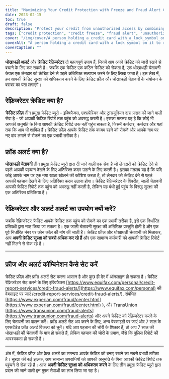 ```yaml
---
title: "Maximizing Your Credit Protection with Freeze and Fraud Alert Combination"
date: 2023-02-15
toc: true
draft: false
description: "Protect your credit from unauthorized access by combining a credit freeze and fraud alert, the most effective solution for deterring common criminals from accessing your credit report without your permission."
tags: ["credit protection", "credit freeze", "fraud alert", "unauthorized access", "credit report", "identity theft", "Equifax", "Experian", "TransUnion", "credit bureaus", "maximum protection"]
cover: "/img/cover/A_person_holding_a_credit_card_with_a_lock_symbol_on_it.png"
coverAlt: "A person holding a credit card with a lock symbol on it to represent credit protection."
coverCaption: ""
---
```


 **धोखाधड़ी अलर्ट** और **क्रेडिट रेफ़्रिजरेटर** दो महत्वपूर्ण उपाय हैं, जिनमें आप अपने क्रेडिट को जारी रखने से बचाने के लिए कर सकते हैं। जबकि एक क्रेडिट एक कठिन क्रेडिट को रोकता है, एक धोखाधड़ी चेतावनी केवल एक लेनदार को क्रेडिट देने से पहले अतिरिक्त सत्यापन करने के लिए लिखा जाता है। इस लेख में, हम आपकी क्रेडिट सुरक्षा को अधिकतम करने के लिए क्रेडिट फ्रीज़ और धोखाधड़ी चेतावनी के संयोजन के बराबर का पता लगाएंगे।  ## रेफ़्रिजरेटर क्रेडिट क्या है?  **क्रेडिट फ्रीज़** तीन प्रमुख क्रेडिट ब्यूरो - इक्विफैक्स, एक्सपेरियन और ट्रांसयूनियन द्वारा प्रदान की जाने वाली सेवा है - जो आपकी क्रेडिट रिपोर्ट तक पहुंच को अवरुद्ध करती है। इसका मतलब यह है कि कोई भी आपकी अनुमति के बिना आपकी क्रेडिट रिपोर्ट तक नहीं पहुंच सकता है, जिसमें कर्जदार, कर्जदार और यहां तक कि आप भी शामिल हैं। क्रेडिट फ्रीज़ आपके क्रेडिट तक कायम रहने को रोकने और आपके नाम पर नए दांव लगाने से रोकने का एक प्रभावी तरीका है।  ## फ्रॉड अलर्ट क्या है?  **धोखाधड़ी चेतावनी** तीन प्रमुख क्रेडिट ब्यूरो द्वारा दी जाने वाली एक सेवा है जो लेनदारों को क्रेडिट देने से पहले आपकी पहचान देखने के लिए अतिरिक्त कदम उठाने के लिए करती है। इसका मतलब यह है कि यदि कोई आपके नाम पर एक नया खाता खोलने की कोशिश करता है, तो लेनदार को क्रेडिट देने से पहले आपकी पहचान देखने के लिए अतिरिक्त कदम उठाना होगा। क्रेडिट रेफ़्रिजरेटर के विपरीत, जाली चेतावनी आपकी क्रेडिट रिपोर्ट तक पहुंच को अवरुद्ध नहीं करती है, लेकिन यह बंधी हुई पहुंच के विरुद्ध सुरक्षा की एक अतिरिक्त प्रतिक्रिया है।  ## रेफ्रिजरेटर और अलर्ट अलर्ट का उपयोग क्यों करें?  जबकि रेफ़्रिजरेटर क्रेडिट आपके क्रेडिट तक पहुंच को रोकने का एक प्रभावी तरीका है, इसे एक निर्धारित प्रतिपक्षी द्वारा नष्ट किया जा सकता है। एक जाली चेतावनी सुरक्षा की अतिरिक्त प्रस्तुति होती है और एक पूर्व निर्धारित नंबर पर फ़ोन कॉल की मांग की जाती है। क्रेडिट फ्रीज़ और धोखाधड़ी चेतावनी को मिलाकर, आप **अपनी क्रेडिट सुरक्षा को सबसे अधिक कर रहे हैं** और एक सामान्य कर्मचारी को आपकी क्रेडिट रिपोर्ट नहीं मिलने से रोक रहे हैं।  ____________________  ## फ्रीज और अलर्ट कॉम्बिनेशन कैसे सेट करें  क्रेडिट फ्रीज़ और फ्रॉड अलर्ट सेट करना आसान है और कुछ ही देर में ऑनलाइन हो सकता है। क्रेडिट रेफ़्रिजरेटर सेट करने के लिए इक्विफैक्स [https://www.equifax.com/personal/credit-report-services/credit-fraud-alerts/](https://www.equifax.com/personal) की वेबसाइट पर जाएं /credit-report-services/credit-fraud-alerts/), संबंधित [https://www.experian.com/fraud/center.html](https://www.experian.com/fraud/center.html) ), और TransUnion [https://www.transunion.com/fraud-alerts](https://www.transunion.com/fraud-alerts) और अपने क्रेडिट को रेफ़्रिजरेटर करने के लिए चेतावनी का पालन करें। फ्रॉड अलर्ट सेट अप करने के लिए, अन्य वेबसाइटों पर जाएं और 7 साल के एक्सटेंडेड फ्रॉड अलर्ट विकल्प को चुनें। यदि आप पहचान की चोरी के शिकार हैं, तो आप 7 साल की धोखाधड़ी की चेतावनी के पात्र हो सकते हैं, लेकिन पहचान की चोरी के प्रमाण, जैसे कि पुलिस रिपोर्ट की आवश्यकता हो सकती है।  ____________________  अंत में, क्रेडिट फ्रीज़ और फ़्रेज़ अलर्ट का समन्वय आपके क्रेडिट को बनाए रखने का सबसे प्रभावी तरीका है। सुरक्षा की कई झलक, आप सामान्य अपराधियों को आपकी अनुमति के बिना आपकी क्रेडिट रिपोर्ट तक पहुंचने से रोक रहे हैं। आज **अपनी क्रेडिट सुरक्षा को अधिकतम करने** के लिए तीन प्रमुख क्रेडिट ब्यूरो द्वारा प्रदान की जाने वाली इन मुफ्त सेवाओं का लाभ लिया जा रहा है।